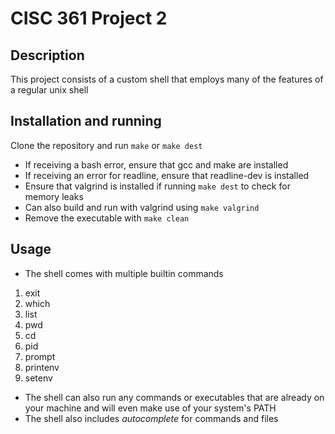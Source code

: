 # CISC 361 Project 2

## Description
This project consists of a custom shell that employs many of the features of a regular unix shell

## Installation and running
Clone the repository and run `make` or `make dest`
- If receiving a bash error, ensure that gcc and make are installed
- If receiving an error for readline, ensure that readline-dev is installed
- Ensure that valgrind is installed if running `make dest` to check for memory leaks
- Can also build and run with valgrind using `make valgrind`
- Remove the executable with `make clean`


## Usage

- The shell comes with multiple builtin commands
1. exit
2. which
3. list
4. pwd
5. cd
6. pid
7. prompt
8. printenv
9. setenv

- The shell can also run any commands or executables that are already on your machine and will even make use of your system's PATH
- The shell also includes *autocomplete* for commands and files

